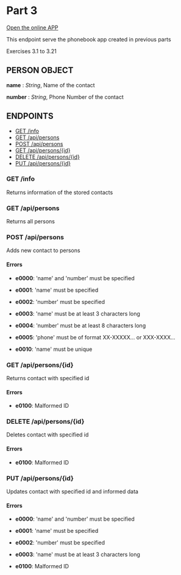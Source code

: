 # Part 3

[Open the online APP](https://4f6y7l-3001.csb.app/)

This endpoint serve the phonebook app created in previous parts

Exercises 3.1 to 3.21

## PERSON OBJECT

**name**
: *String*, Name of the contact

**number**
: *String*, Phone Number of the contact


## ENDPOINTS

- [GET /info](#get-info)
- [GET /api/persons](#get-api-persons)
- [POST /api/persons](#post-api-persons)
- [GET /api/persons/{id}](#get-api-persons-id)
- [DELETE /api/persons/{id}](#delete-api-persons-id)
- [PUT /api/persons/{id}](#put-api-persons-id)

### <a id="get-info"></a>GET /info
Returns information of the stored contacts

### <a id="get-api-persons"></a>GET /api/persons
Returns all persons

### <a id="post-api-persons"></a>POST /api/persons
Adds new contact to persons

#### **Errors**

- **e0000**:
'name' and 'number' must be specified

- **e0001**:
'name' must be specified

- **e0002**:
'number' must be specified

- **e0003**:
'name' must be at least 3 characters long

- **e0004**:
'number' must be at least 8 characters long

- **e0005**:
'phone' must be of format XX-XXXXX... or XXX-XXXX...

- **e0010**:
'name' must be unique

### <a id="get-api-persons-id"></a>GET /api/persons/{id}
Returns contact with specified id

#### **Errors**

- **e0100**:
Malformed ID

### <a id="delete-api-persons-id"></a>DELETE /api/persons/{id}
Deletes contact with specified id

#### **Errors**

- **e0100**:
Malformed ID

### <a id="put-api-persons-id"></a>PUT /api/persons/{id}
Updates contact with specified id and informed data

#### **Errors**

- **e0000**:
'name' and 'number' must be specified

- **e0001**:
'name' must be specified

- **e0002**:
'number' must be specified

- **e0003**:
'name' must be at least 3 characters long

- **e0100**:
Malformed ID